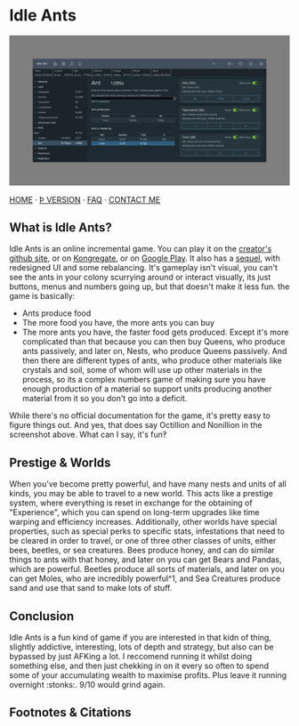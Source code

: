 # Idle Ants

![Thumbnail/banner](assets/idleants.png)

[HOME](/) · [Þ VERSION](/stuff/idle-ants) · [FAQ](/faq) · [CONTACT ME](/contact)

## What is Idle Ants?
Idle Ants is an online incremental game. You can play it on the [creator's github site](https://scorzy.github.io/IdleAnt), or on [Kongregate](http://www.kongregate.com/games/scorzy88/idle-ants), or on [Google Play](https://play.google.com/store/apps/details?id=it.lorenzo.idleants). It also has a [sequel](https://scorzy.github.io/IdleAnt2/), with redesigned UI and some rebalancing. It's gameplay isn't visual, you can't see the ants in your colony scurrying around or interact visually, its just buttons, menus and numbers going up, but that doesn't make it less fun. the game is basically:
* Ants produce food
* The more food you have, the more ants you can buy
* The more ants you have, the faster food gets produced.
Except it's more complicated than that because you can then buy Queens, who produce ants passively, and later on, Nests, who produce Queens passively. And then there are different types of ants, who produce other materials like crystals and soil, some of whom will use up other materials in the process, so its a complex numbers game of making sure you have enough production of a material so support units producing another material from it so you don't go into a deficit.

While there's no official documentation for the game, it's pretty easy to figure things out. And yes, that does say Octillion and Nonillion in the screenshot above. What can I say, it's fun‽

## Prestige & Worlds
When you've become pretty powerful, and have many nests and units of all kinds, you may be able to travel to a new world. This acts like a prestige system, where everything is reset in exchange for the obtaining of "Experience", which you can spend on long-term upgrades like time warping and efficiency increases. Additionally, other worlds have special properties, such as special perks to specific stats, infestations that need to be cleared in order to travel, or one of three other classes of units, either bees, beetles, or sea creatures. Bees produce honey, and can do similar things to ants with that honey, and later on you can get Bears and Pandas, which are powerful. Beetles produce all sorts of materials, and later on you can get Moles, who are incredibly powerful^1, and Sea Creatures produce sand and use that sand to make lots of stuff.

## Conclusion
Idle Ants is a fun kind of game if you are interested in that kidn of thing, slightly addictive, interesting, lots of depth and strategy, but also can be bypassed by just AFKing a lot. I reccomend running it whilst doing something else, and then just chekking in on it every so often to spend some of your accumulating wealth to maximise profits. Plus leave it running overnight :stonks:. 9/10 would grind again.

## Footnotes & Citations

[^1]: Maybe a bit *too* powerful, obtaining the upgrade that makes them produce Science basically wins you the game...
